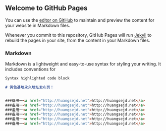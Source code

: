 ## Welcome to GitHub Pages

You can use the [editor on GitHub](https://github.com/datg8880001/datg888001.github.io/edit/gh-pages/index.md) to maintain and preview the content for your website in Markdown files.

Whenever you commit to this repository, GitHub Pages will run [Jekyll](https://jekyllrb.com/) to rebuild the pages in your site, from the content in your Markdown files.

### Markdown

Markdown is a lightweight and easy-to-use syntax for styling your writing. It includes conventions for

```markdown
Syntax highlighted code block

# 黄色基地永久地址发布页！


###备用一<a href="http://huangsejd.net">http://huangsejd.net</a>
###备用一<a href="http://huangsejd.net">http://huangsejd.net</a>
###备用一<a href="http://huangsejd.net">http://huangsejd.net</a>
###备用一<a href="http://huangsejd.net">http://huangsejd.net</a>
###备用一<a href="http://huangsejd.net">http://huangsejd.net</a>
###备用一<a href="http://huangsejd.net">http://huangsejd.net</a>
